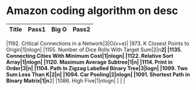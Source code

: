 # Amazon coding algorithm on desc

| Title | Pass1 | Big O | Pass2 |
| ----- | ----- | ----- | ----- |

|1192. Critical Connections in a Network|3|O(v+e)|
|973. K Closest Points to Origin|1|nlogn|
|1155. Number of Dice Rolls With Target Sum|2|n**2|
|1135. Connecting Cities With Minimum Cost|1|nlogn|
|1122. Relative Sort Array|1|nlogn|
|1120. Maximum Average Subtree|1|n|
|1114. Print in Order|3|n|
|1104. Path In Zigzag Labelled Binary Tree|3|logn|
|1099. Two Sum Less Than K|2|n|
|1094. Car Pooling|2|nlogn|
|1091. Shortest Path in Binary Matrix|1|n**2|
|1086. High Five|1|nlogn|
|
|
|
